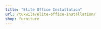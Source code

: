 ```yaml
---
title: "Elite Office Installation"
url: /tukwila/elite-office-installation/
shop: furniture
---
```

